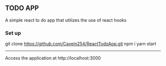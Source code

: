 ## TODO APP
A simple react to do app that utilizes the use of react hooks

### Set up
git clone https://github.com/Cavein254/ReactTodoApp.git
npm i
yarn start


------
Access the application at http://localhost:3000
